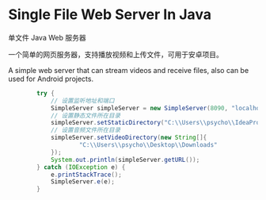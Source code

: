 # Single File Web Server In Java

单文件 Java Web 服务器

一个简单的网页服务器，支持播放视频和上传文件，可用于安卓项目。

A simple web server that can stream videos and receive files, also can be used for Android projects.

```java
        try {
            // 设置监听地址和端口
            SimpleServer simpleServer = new SimpleServer(8090, "localhost");
            // 设置静态文件所在目录
            simpleServer.setStaticDirectory("C:\\Users\\psycho\\IdeaProjects\\Console\\src\\static");
            // 设置音频文件所在目录
            simpleServer.setVideoDirectory(new String[]{
                    "C:\\Users\\psycho\\Desktop\\Downloads"
            });
            System.out.println(simpleServer.getURL());
        } catch (IOException e) {
            e.printStackTrace();
            SimpleServer.e(e);
        }
``` 
